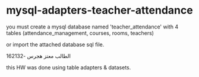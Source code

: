 # mysql-adapters-teacher-attendance

you must create a mysql database named 'teacher_attendance' with 4 tables (attendance_management, courses, rooms, teachers)

or import the attached database sql file.

الطالب معتز هجرس -162132

this HW was done using table adapters & datasets.
